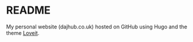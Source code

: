 # README
My personal website (dajhub.co.uk) hosted on GitHub using Hugo and the theme [Loveit](https://hugoloveit.com/).
